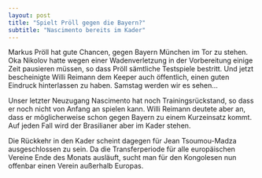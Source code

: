 ```yaml
---
layout: post
title: "Spielt Pröll gegen die Bayern?"
subtitle: "Nascimento bereits im Kader"
---
```


Markus Pröll hat gute Chancen, gegen Bayern München im Tor zu stehen. Oka Nikolov hatte wegen einer Wadenverletzung in der Vorbereitung einige Zeit pausieren müssen, so dass Pröll sämtliche Testspiele bestritt. Und jetzt bescheinigte Willi Reimann dem Keeper auch öffentlich, einen guten Eindruck hinterlassen zu haben. Samstag werden wir es sehen...

Unser letzter Neuzugang Nascimento hat noch Trainingsrückstand, so dass er noch nicht von Anfang an spielen kann. Willi Reimann deutete aber an, dass er möglicherweise schon gegen Bayern zu einem Kurzeinsatz kommt. Auf jeden Fall wird der Brasilianer aber im Kader stehen.

Die Rückkehr in den Kader scheint dagegen für Jean Tsoumou-Madza  ausgeschlossen zu sein. Da die Transferperiode für alle europäischen Vereine Ende des Monats ausläuft, sucht man für den Kongolesen nun offenbar einen Verein außerhalb Europas.

